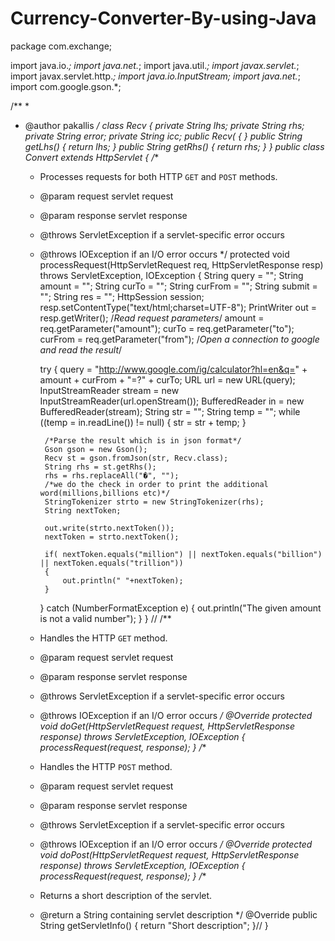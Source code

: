 # Currency-Converter-By-using-Java
package com.exchange;

import java.io.*;
import java.net.*;
import java.util.*;
import javax.servlet.*;
import javax.servlet.http.*;
import java.io.InputStream;
import java.net.*;
import com.google.gson.*;

/**
 *
 * @author pakallis
 */
class Recv
{
private String lhs;
private String rhs;
private String error;
private String icc;
public Recv(
{
}
public String getLhs()
{
return lhs;
}
public String getRhs()
{
return rhs;
}
}
public class Convert extends HttpServlet {
    /** 
     * Processes requests for both HTTP <code>GET</code> and <code>POST</code> methods.
     * @param request servlet request
     * @param response servlet response
     * @throws ServletException if a servlet-specific error occurs
     * @throws IOException if an I/O error occurs
     */
    protected void processRequest(HttpServletRequest req, HttpServletResponse resp)
            throws ServletException, IOException {
        String query = "";
        String amount = "";
        String curTo = "";
        String curFrom = "";
        String submit = "";
        String res = "";
        HttpSession session;
        resp.setContentType("text/html;charset=UTF-8");
        PrintWriter out = resp.getWriter();
        /*Read request parameters*/
        amount = req.getParameter("amount");
        curTo = req.getParameter("to");
        curFrom = req.getParameter("from");
        /*Open a connection to google and read the result*/

        try {
            query = "http://www.google.com/ig/calculator?hl=en&q=" + amount + curFrom + "=?" + curTo;
            URL url = new URL(query);
            InputStreamReader stream = new InputStreamReader(url.openStream());
            BufferedReader in = new BufferedReader(stream);
            String str = "";
            String temp = "";
            while ((temp = in.readLine()) != null) {
                str = str + temp;
            }

            /*Parse the result which is in json format*/
            Gson gson = new Gson();
            Recv st = gson.fromJson(str, Recv.class);
            String rhs = st.getRhs();
            rhs = rhs.replaceAll("�", "");
            /*we do the check in order to print the additional word(millions,billions etc)*/
            StringTokenizer strto = new StringTokenizer(rhs);
            String nextToken;

            out.write(strto.nextToken());
            nextToken = strto.nextToken();

            if( nextToken.equals("million") || nextToken.equals("billion") || nextToken.equals("trillion"))
            {
                out.println(" "+nextToken);
            } 
        } catch (NumberFormatException e) {
            out.println("The given amount is not a valid number");
        }
    }
    // <editor-fold defaultstate="collapsed" desc="HttpServlet methods. Click on the + sign on the left to edit the code.">
    /** 
     * Handles the HTTP <code>GET</code> method.
     * @param request servlet request
     * @param response servlet response
     * @throws ServletException if a servlet-specific error occurs
     * @throws IOException if an I/O error occurs
     */
    @Override
    protected void doGet(HttpServletRequest request, HttpServletResponse response)
            throws ServletException, IOException {
        processRequest(request, response);
    }
    /** 
     * Handles the HTTP <code>POST</code> method.
     * @param request servlet request
     * @param response servlet response
     * @throws ServletException if a servlet-specific error occurs
     * @throws IOException if an I/O error occurs
     */
    @Override
    protected void doPost(HttpServletRequest request, HttpServletResponse response)
            throws ServletException, IOException {
        processRequest(request, response);
    }
    /** 
     * Returns a short description of the servlet.
     * @return a String containing servlet description
     */
    @Override
    public String getServletInfo() {
        return "Short description";
    }// </editor-fold>
}
